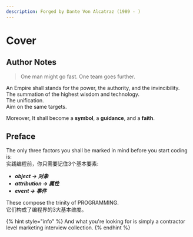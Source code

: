 ```yaml
---
description: Forged by Dante Von Alcatraz (1989 - )
---
```


# Cover

## Author Notes

> One man might go fast. One team goes further.

An Empire shall stands for the power,  the authority, and the invincibility.  
The summation of the highest wisdom and technology.  
The unification.   
Aim on the same targets.

Moreover, It shall become a **symbol**, a **guidance**, and a **faith**.

## Preface

The only three factors you shall be marked in mind before you start coding is:  
实践编程前，你只需要记住3个基本要素:

* _**object -&gt; 对象**_
* _**attribution -&gt; 属性**_
* _**event -&gt; 事件**_

These compose the trinity of PROGRAMMING.  
它们构成了编程界的3大基本维度。

{% hint style="info" %}
And what you're looking for is simply a contractor level marketing interview collection.
{% endhint %}

